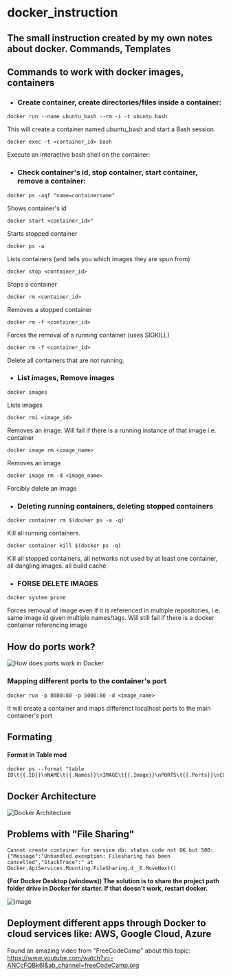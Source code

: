 # docker_instruction
## The small instruction created by my own notes about docker.  Commands, Templates

## Commands to work with docker images, containers
- ### Create container, create directories/files inside a container:
```
docker run --name ubuntu_bash --rm -i -t ubuntu bash
```
This will create a container named ubuntu_bash and start a Bash session.

```
docker exec -t <container_id> bash
```
Execute an interactive bash shell on the container:

- ### Check container's id, stop container, start container, remove a container:
```
docker ps -aqf "name=containername"
```
Shows container's id

```
docker start <container_id>"
```
Starts stopped container

```
docker ps -a 
```
Lists containers (and tells you which images they are spun from)

```
docker stop <container_id> 
```
Stops a container

```
docker rm <container_id>  
```  
Removes a stopped container

```
docker rm -f <container_id> 
```
Forces the removal of a running container (uses SIGKILL)

```
docker rm -f <container_id>
```
Delete all containers that are not running.

- ### List images, Remove images

```
docker images    
```           
Lists images 

```
docker rmi <image_id>       
```
Removes an image. Will fail if there is a running instance of that image i.e. container

```
docker image rm <image_name>   
```           
Removes an image

```
docker image rm -d <image_name>   
```           
Forcibly delete an image

- ### Deleting running containers, deleting stopped containers
```
docker container rm $(docker ps -a -q)
```
Kill all running containers.

```
docker container kill $(docker ps -q)
```
Kill all stopped containers, all networks not used by at least one container, all dangling images. all build cache

- ### FORSE DELETE IMAGES
```
docker system prune
```
Forces removal of image even if it is referenced in multiple repositories, i.e. same image id given multiple names/tags.
Will still fail if there is a docker container referencing image

## How do ports work?

![How does ports work in Docker](https://user-images.githubusercontent.com/69118015/129787006-3344b20a-12f4-44f1-93d1-711140e5f847.png)

### Mapping different ports to the container's port
```
docker run -p 8080:80 -p 5000:80 -d <image_name>
```
It will create a container and maps differenct localhost ports to the main container's port

## Formating

#### Format in Table mod
```
docker ps --format "table ID\t{{.ID}}\nNAME\t{{.Names}}\nIMAGE\t{{.Image}}\nPORTS\t{{.Ports}}\nCOMMAND\t{{.Command}}\nCREATED\t{{.CreatedAt}}\nSTATUS\t{{.Status}}\n"
```

## Docker Architecture

![Docker Architecture](https://user-images.githubusercontent.com/69118015/130094751-499f7cfb-e60e-4832-8efa-f2201156ab6d.png)


## Problems with "File Sharing"
```
Cannot create container for service db: status code not OK but 500: {"Message":"Unhandled exception: Filesharing has been cancelled","StackTrace":" at Docker.ApiServices.Mounting.FileSharing.d__6.MoveNext()
```

**(For Docker Desktop (windows)) The solution is to share the project path folder drive in Docker for starter. If that doesn't work, restart docker.**

![image](https://user-images.githubusercontent.com/69118015/127782715-f599be1b-dffc-411c-9893-5111429190ce.png)


## Deployment different apps through Docker to cloud services like: AWS, Google Cloud, Azure

Found an amazing video from "FreeCodeCamp" about this topic: https://www.youtube.com/watch?v=-ANCcFQBk6I&ab_channel=freeCodeCamp.org

